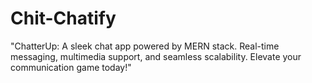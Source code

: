 # Chit-Chatify
"ChatterUp: A sleek chat app powered by MERN stack. Real-time messaging, multimedia support, and seamless scalability. Elevate your communication game today!"
